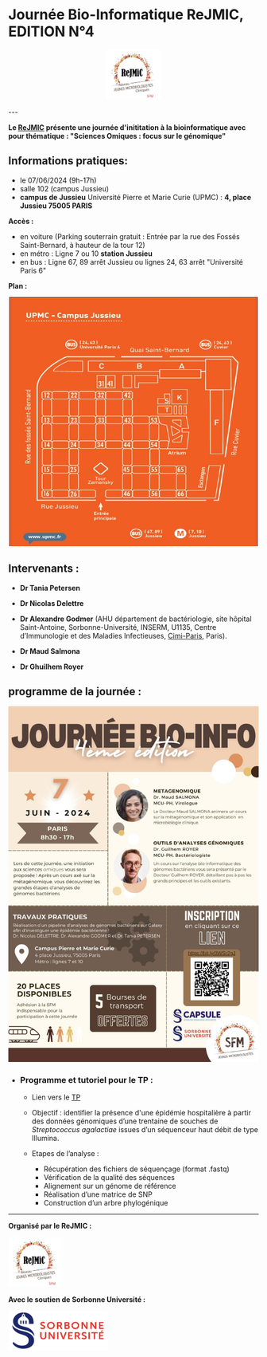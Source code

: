 # Journée Bio-Informatique ReJMIC, EDITION N°4
<p align="center">
  <img src="Images/logo_ReJMIC.PNG" width="110" height="100">
</p>
---

**Le [ReJMIC](https://www.sfm-microbiologie.org/presentation-de-la-sfm/sections-et-groupes-de-travail/rejmic/) présente une journée d'inititation à la bioinformatique avec pour thématique : "Sciences Omiques : focus sur le génomique"**

## Informations pratiques:
- le 07/06/2024 (9h-17h)
- salle 102 (campus Jussieu)
- **campus de Jussieu** Université Pierre et Marie Curie (UPMC) : **4, place Jussieu 75005 PARIS**

**Accès :**
- en voiture (Parking souterrain gratuit : Entrée par la rue des Fossés Saint-Bernard, à hauteur de la tour 12)
- en métro : Ligne 7 ou 10 **station Jussieu**
- en bus : Ligne 67, 89 arrêt Jussieu ou lignes 24, 63 arrêt "Université Paris 6"

**Plan :**
<p align="center">
  <img src="Images/Planjussieu.jpeg" width="500" height="500">
</p>

## Intervenants :
- **Dr Tania Petersen**

- **Dr Nicolas Delettre**

- **Dr Alexandre Godmer** (AHU département de bactériologie, site hôpital Saint-Antoine, Sorbonne-Université, INSERM, U1135, Centre d’Immunologie et des Maladies Infectieuses, [Cimi-Paris](https://cimiparis.fr/), Paris).

- **Dr Maud Salmona**

- **Dr Ghuilhem Royer**

## programme de la journée :
<p align="left">
  <img src="Images/affiche-jbio.jpg">
</p>

- ### Programme et tutoriel pour le TP :
   - Lien vers le [TP](tutorial_TP/tutoTP.md)
   - Objectif : identifier la présence d'une épidémie hospitalière à partir des données génomiques d’une trentaine de souches de *Streptococcus agalactiae* issues d’un séquenceur haut débit de type Illumina.

    - Etapes de l’analyse :
      -	Récupération des fichiers de séquençage (format .fastq)
      -	Vérification de la qualité des séquences
      -	Alignement sur un génome de référence
      -	Réalisation d’une matrice de SNP
      -	Construction d’un arbre phylogénique
  
---
**Organisé par le ReJMIC :**
<p align="left">
  <img src="Images/logo_ReJMIC.PNG" width="110" height="100">
</p>

**Avec le soutien de Sorbonne Université :**
<p align="left">
  <img src="Images/Logo_Sorbonne_Universite.png" width="200" height="80">
</p>



